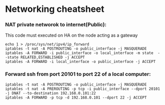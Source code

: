 # Networking cheatsheet 

### NAT private networok to internet(Public):
This code must executed on HA on the node acting as a gateway
```
echo 1 > /proc/sys/net/ipv4/ip_forward
iptables -t nat -A POSTROUTING -o public_interface -j MASQUERADE
iptables -A FORWARD -i public_interface -o local_interface -m state  --state RELATED,ESTABLISHED -j ACCEPT
iptables -A FORWARD -i local_interface -o public_interface -j ACCEPT
```
### Forward ssh from port 20101 to port 22 of a local computer:
```
iptables -t nat -A POSTROUTING -o public_interface -j MASQUERADE
iptables -t nat -A PREROUTING -p tcp -i public_interface --dport 20101 -j DNAT --to-destination 192.168.0.101:22
iptables -A FORWARD -p tcp -d 192.168.0.101 --dport 22 -j ACCEPT
```


